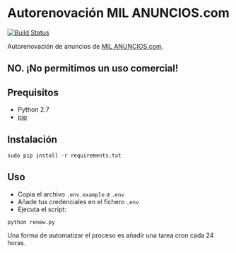 # Autorenovación MIL ANUNCIOS.com

[![Build Status](https://travis-ci.org/3clypse/milanuncios.svg?branch=master)](https://travis-ci.org/3clypse/milanuncios)

Autorenovación de anuncios de [MIL ANUNCIOS.com](http://www.milanuncios.com/).

## NO. ¡No permitimos un uso comercial!

## Prequisitos

-   Python 2.7
-   [pip](https://pip.pypa.io/en/stable/)

## Instalación

```
sudo pip install -r requirements.txt
```

## Uso

-   Copia el archivo `.env.example` a `.env`
-   Añade tus credenciales en el fichero `.env`
-   Ejecuta el script:

```
python renew.py
```

Una forma de automatizar el proceso es añadir una tarea cron cada 24 horas.
